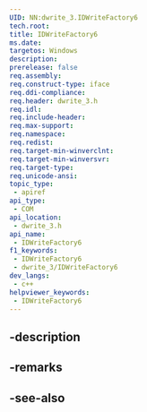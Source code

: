 ```yaml
---
UID: NN:dwrite_3.IDWriteFactory6
tech.root: 
title: IDWriteFactory6
ms.date: 
targetos: Windows
description: 
prerelease: false
req.assembly: 
req.construct-type: iface
req.ddi-compliance: 
req.header: dwrite_3.h
req.idl: 
req.include-header: 
req.max-support: 
req.namespace: 
req.redist: 
req.target-min-winverclnt: 
req.target-min-winversvr: 
req.target-type: 
req.unicode-ansi: 
topic_type:
 - apiref
api_type:
 - COM
api_location:
 - dwrite_3.h
api_name:
 - IDWriteFactory6
f1_keywords:
 - IDWriteFactory6
 - dwrite_3/IDWriteFactory6
dev_langs:
 - c++
helpviewer_keywords:
 - IDWriteFactory6
---
```


## -description

## -remarks

## -see-also

